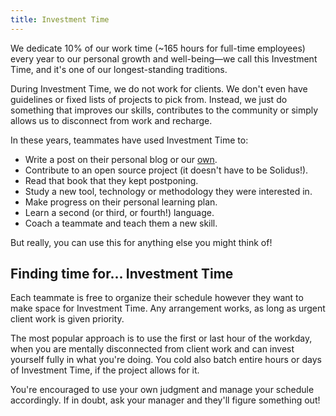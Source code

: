 ```yaml
---
title: Investment Time
---
```


We dedicate 10% of our work time (~165 hours for full-time employees) every year to our personal
growth and well-being—we call this Investment Time, and it's one of our longest-standing traditions.

During Investment Time, we do not work for clients. We don't even have guidelines or fixed lists of
projects to pick from. Instead, we just do something that improves our skills, contributes to the
community or simply allows us to disconnect from work and recharge.

In these years, teammates have used Investment Time to:

- Write a post on their personal blog or our [own](working-on-nebulab/blog).
- Contribute to an open source project (it doesn't have to be Solidus!).
- Read that book that they kept postponing.
- Study a new tool, technology or methodology they were interested in.
- Make progress on their personal learning plan.
- Learn a second (or third, or fourth!) language.
- Coach a teammate and teach them a new skill.

But really, you can use this for anything else you might think of! 

## Finding time for... Investment Time

Each teammate is free to organize their schedule however they want to make space for Investment
Time. Any arrangement works, as long as urgent client work is given priority.

The most popular approach is to use the first or last hour of the workday, when you are mentally
disconnected from client work and can invest yourself fully in what you're doing. You cold also
batch entire hours or days of Investment Time, if the project allows for it.

You're encouraged to use your own judgment and manage your schedule accordingly. If in doubt, ask
your manager and they'll figure something out!
